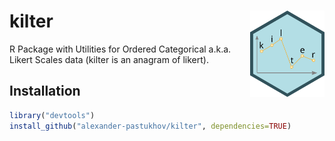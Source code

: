 # kilter <img align="right" src="https://raw.githubusercontent.com/alexander-pastukhov/kilter/refs/heads/main/kilter.svg" height="138" style="float:right; height:138px;">

R Package with Utilities for Ordered Categorical a.k.a. Likert Scales data (kilter is an anagram of likert).


## Installation

```r
library("devtools")
install_github("alexander-pastukhov/kilter", dependencies=TRUE)
```

